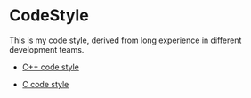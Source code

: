 # CodeStyle

This is my code style, derived from long experience in different development teams.

- [C++ code style](CPP_CodeStyle)

- [C code style](C_CodeStyle)
